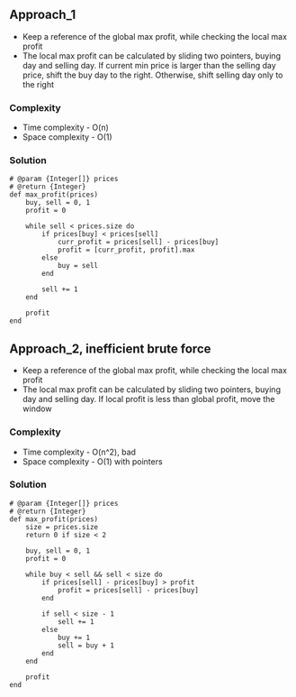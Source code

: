 ## Approach_1
- Keep a reference of the global max profit, while checking the local max profit
- The local max profit can be calculated by sliding two pointers, buying day and selling day. If current min price is larger than the selling day price, shift the buy day to the right. Otherwise, shift selling day only to the right

### Complexity
- Time complexity - O(n)
- Space complexity - O(1)

### Solution
```
# @param {Integer[]} prices
# @return {Integer}
def max_profit(prices)
    buy, sell = 0, 1
    profit = 0

    while sell < prices.size do
        if prices[buy] < prices[sell]
            curr_profit = prices[sell] - prices[buy]
            profit = [curr_profit, profit].max
        else
            buy = sell
        end

        sell += 1
    end

    profit
end

```


## Approach_2, inefficient brute force
- Keep a reference of the global max profit, while checking the local max profit
- The local max profit can be calculated by sliding two pointers, buying day and selling day. If local profit is less than global profit, move the window

### Complexity
- Time complexity - O(n^2), bad
- Space complexity - O(1) with pointers

### Solution
```
# @param {Integer[]} prices
# @return {Integer}
def max_profit(prices)
    size = prices.size
    return 0 if size < 2

    buy, sell = 0, 1
    profit = 0

    while buy < sell && sell < size do
        if prices[sell] - prices[buy] > profit
            profit = prices[sell] - prices[buy]
        end

        if sell < size - 1
            sell += 1
        else
            buy += 1
            sell = buy + 1
        end
    end

    profit
end
```

